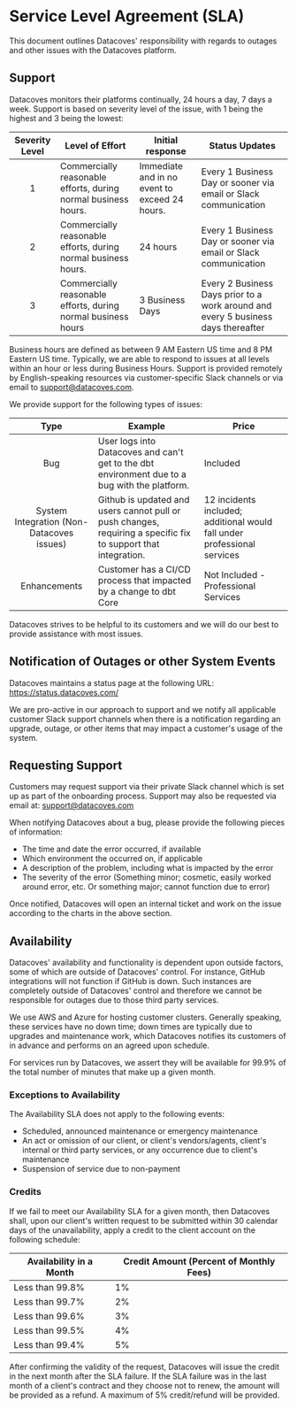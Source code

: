 # Service Level Agreement (SLA)

This document outlines Datacoves' responsibility with regards to outages and other issues with the Datacoves platform.

## Support

Datacoves monitors their platforms continually, 24 hours a day, 7 days a week.  Support is based on severity level of the issue, with 1 being the highest and 3 being the lowest:

| Severity Level | Level of Effort | Initial response | Status Updates |
| :--------------: | --------------- | ---------------- | -------------- |
| 1 | Commercially reasonable efforts, during normal business hours. | Immediate and in no event to exceed 24 hours. | Every 1 Business Day or sooner via email or Slack communication |
| 2 | Commercially reasonable efforts, during normal business hours. | 24 hours |Every 1 Business Day or sooner via email or Slack communication |
| 3 | Commercially reasonable efforts, during normal business hours | 3 Business Days | Every 2 Business Days prior to a work around and every 5 business days thereafter |

Business hours are defined as between 9 AM Eastern US time and 8 PM Eastern US time.  Typically, we are able to respond to issues at all levels within an hour or less during Business Hours.  Support is provided remotely by English-speaking resources via customer-specific Slack channels or via email to support@datacoves.com.

We provide support for the following types of issues:

| Type | Example | Price |
| :--: | ------- | ----- |
| Bug | User logs into Datacoves and can't get to the dbt environment due to a bug with the platform. | Included |
| System Integration (Non-Datacoves issues) | Github is updated and users cannot pull or push changes, requiring a specific fix to support that  integration. | 12 incidents included; additional would fall under professional services |
| Enhancements | Customer has a CI/CD process that impacted by a change to dbt Core | Not Included - Professional Services |

Datacoves strives to be helpful to its customers and we will do our best to provide assistance with most issues.

## Notification of Outages or other System Events

Datacoves maintains a status page at the following URL: https://status.datacoves.com/

We are pro-active in our approach to support and we notify all applicable customer Slack support channels when there is a notification regarding an upgrade, outage, or other items that may impact a customer's usage of the system.

## Requesting Support

Customers may request support via their private Slack channel which is set up as part of the onboarding process.  Support may also be requested via email at: support@datacoves.com

When notifying Datacoves about a bug, please provide the following pieces of information:

 * The time and date the error occurred, if available
 * Which environment the occurred on, if applicable
 * A description of the problem, including what is impacted by the error
 * The severity of the error (Something minor; cosmetic, easily worked around error, etc.  Or something major; cannot function due to error)

Once notified, Datacoves will open an internal ticket and work on the issue according to the charts in the above section.

## Availability

Datacoves' availability and functionality is dependent upon outside factors, some of which are outside of Datacoves' control.  For instance, GitHub integrations will not function if GitHub is down.  Such instances are completely outside of Datacoves' control and therefore we cannot be responsible for outages due to those third party services.

We use AWS and Azure for hosting customer clusters.  Generally speaking, these services have no down time; down times are typically due to upgrades and maintenance work, which Datacoves notifies its customers of in advance and performs on an agreed upon schedule.

For services run by Datacoves, we assert they will be available for 99.9% of the total number of minutes that make up a given month.

### Exceptions to Availability

The Availability SLA does not apply to the following events:

 * Scheduled, announced maintenance or emergency maintenance
 * An act or omission of our client, or client's vendors/agents, client's internal or third party services, or any occurrence due to client's maintenance
 * Suspension of service due to non-payment

### Credits

If we fail to meet our Availability SLA for a given month, then Datacoves shall, upon our client's written request to be submitted within 30 calendar days of the unavailability, apply a credit to the client account on the following schedule:

| Availability in a Month | Credit Amount (Percent of Monthly Fees) |
| ----------------------- | --------------------------------------- |
| Less than 99.8%         | 1% |
| Less than 99.7%         | 2% |
| Less than 99.6%         | 3% |
| Less than 99.5%         | 4% |
| Less than 99.4%         | 5% |

After confirming the validity of the request, Datacoves will issue the credit in the next month after the SLA failure.  If the SLA failure was in the last month of a client's contract and they choose not to renew, the amount will be provided as a refund.  A maximum of 5% credit/refund will be provided.

